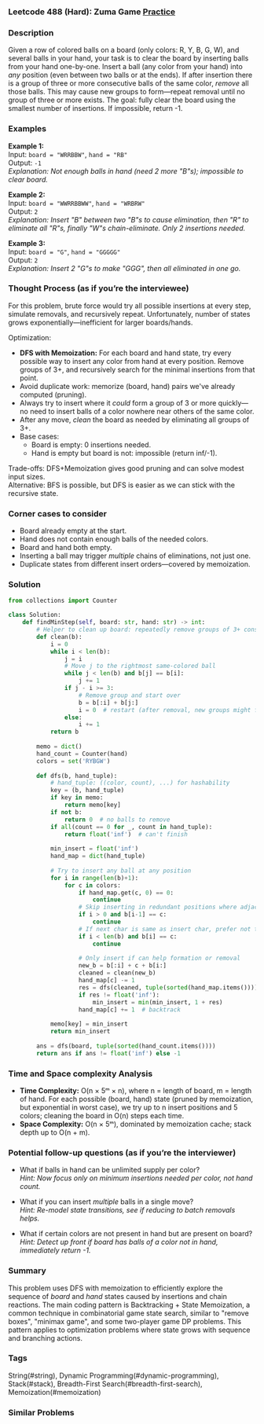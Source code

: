 ### Leetcode 488 (Hard): Zuma Game [Practice](https://leetcode.com/problems/zuma-game)

### Description  
Given a row of colored balls on a board (only colors: R, Y, B, G, W), and several balls in your hand, your task is to clear the board by inserting balls from your hand one-by-one. Insert a ball (any color from your hand) into *any* position (even between two balls or at the ends). If after insertion there is a group of three or more consecutive balls of the same color, *remove* all those balls. This may cause new groups to form—repeat removal until no group of three or more exists. The goal: fully clear the board using the smallest number of insertions. If impossible, return -1.

### Examples  

**Example 1:**  
Input: `board = "WRRBBW"`, `hand = "RB"`  
Output: `-1`  
*Explanation: Not enough balls in hand (need 2 more "B"s); impossible to clear board.*

**Example 2:**  
Input: `board = "WWRRBBWW"`, `hand = "WRBRW"`  
Output: `2`  
*Explanation: Insert "B" between two "B"s to cause elimination, then "R" to eliminate all "R"s, finally "W"s chain-eliminate. Only 2 insertions needed.*

**Example 3:**  
Input: `board = "G"`, `hand = "GGGGG"`  
Output: `2`  
*Explanation: Insert 2 "G"s to make "GGG", then all eliminated in one go.*

### Thought Process (as if you’re the interviewee)  
For this problem, brute force would try all possible insertions at every step, simulate removals, and recursively repeat. Unfortunately, number of states grows exponentially—inefficient for larger boards/hands.

Optimization:  
- **DFS with Memoization:** For each board and hand state, try every possible way to insert any color from hand at every position. Remove groups of 3+, and recursively search for the minimal insertions from that point.
- Avoid duplicate work: memorize (board, hand) pairs we've already computed (pruning).
- Always try to insert where it *could* form a group of 3 or more quickly—no need to insert balls of a color nowhere near others of the same color.
- After any move, *clean* the board as needed by eliminating all groups of 3+.
- Base cases:
  - Board is empty: 0 insertions needed.
  - Hand is empty but board is not: impossible (return inf/-1).

Trade-offs: DFS+Memoization gives good pruning and can solve modest input sizes.  
Alternative: BFS is possible, but DFS is easier as we can stick with the recursive state.

### Corner cases to consider  
- Board already empty at the start.
- Hand does not contain enough balls of the needed colors.
- Board and hand both empty.
- Inserting a ball may trigger *multiple* chains of eliminations, not just one.
- Duplicate states from different insert orders—covered by memoization.

### Solution

```python
from collections import Counter

class Solution:
    def findMinStep(self, board: str, hand: str) -> int:
        # Helper to clean up board: repeatedly remove groups of 3+ consecutive balls
        def clean(b):
            i = 0
            while i < len(b):
                j = i
                # Move j to the rightmost same-colored ball
                while j < len(b) and b[j] == b[i]:
                    j += 1
                if j - i >= 3:
                    # Remove group and start over
                    b = b[:i] + b[j:]
                    i = 0  # restart (after removal, new groups might form)
                else:
                    i += 1
            return b
        
        memo = dict()
        hand_count = Counter(hand)
        colors = set('RYBGW')
        
        def dfs(b, hand_tuple):
            # hand_tuple: ((color, count), ...) for hashability
            key = (b, hand_tuple)
            if key in memo:
                return memo[key]
            if not b:
                return 0  # no balls to remove
            if all(count == 0 for _, count in hand_tuple):
                return float('inf')  # can't finish
            
            min_insert = float('inf')
            hand_map = dict(hand_tuple)
            
            # Try to insert any ball at any position
            for i in range(len(b)+1):
                for c in colors:
                    if hand_map.get(c, 0) == 0:
                        continue
                    # Skip inserting in redundant positions where adjacent are same
                    if i > 0 and b[i-1] == c:
                        continue
                    # If next char is same as insert char, prefer not to split group
                    if i < len(b) and b[i] == c:
                        continue
                        
                    # Only insert if can help formation or removal
                    new_b = b[:i] + c + b[i:]
                    cleaned = clean(new_b)
                    hand_map[c] -= 1
                    res = dfs(cleaned, tuple(sorted(hand_map.items())))
                    if res != float('inf'):
                        min_insert = min(min_insert, 1 + res)
                    hand_map[c] += 1  # backtrack
            
            memo[key] = min_insert
            return min_insert
        
        ans = dfs(board, tuple(sorted(hand_count.items())))
        return ans if ans != float('inf') else -1
```

### Time and Space complexity Analysis  

- **Time Complexity:** O(n × 5ᵐ × n), where n = length of board, m = length of hand. For each possible (board, hand) state (pruned by memoization, but exponential in worst case), we try up to n insert positions and 5 colors; cleaning the board in O(n) steps each time.
- **Space Complexity:** O(n × 5ᵐ), dominated by memoization cache; stack depth up to O(n + m).

### Potential follow-up questions (as if you’re the interviewer)  

- What if balls in hand can be unlimited supply per color?  
  *Hint: Now focus only on minimum insertions needed per color, not hand count.*

- What if you can insert *multiple* balls in a single move?  
  *Hint: Re-model state transitions, see if reducing to batch removals helps.*

- What if certain colors are not present in hand but are present on board?  
  *Hint: Detect up front if board has balls of a color not in hand, immediately return -1.*

### Summary
This problem uses DFS with memoization to efficiently explore the sequence of *board* and *hand* states caused by insertions and chain reactions. The main coding pattern is Backtracking + State Memoization, a common technique in combinatorial game state search, similar to "remove boxes", "minimax game", and some two-player game DP problems. This pattern applies to optimization problems where state grows with sequence and branching actions.

### Tags
String(#string), Dynamic Programming(#dynamic-programming), Stack(#stack), Breadth-First Search(#breadth-first-search), Memoization(#memoization)

### Similar Problems
